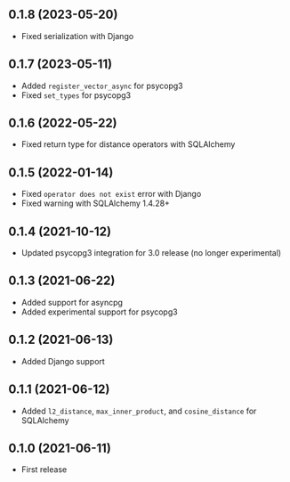 ## 0.1.8 (2023-05-20)

- Fixed serialization with Django

## 0.1.7 (2023-05-11)

- Added `register_vector_async` for psycopg3
- Fixed `set_types` for psycopg3

## 0.1.6 (2022-05-22)

- Fixed return type for distance operators with SQLAlchemy

## 0.1.5 (2022-01-14)

- Fixed `operator does not exist` error with Django
- Fixed warning with SQLAlchemy 1.4.28+

## 0.1.4 (2021-10-12)

- Updated psycopg3 integration for 3.0 release (no longer experimental)

## 0.1.3 (2021-06-22)

- Added support for asyncpg
- Added experimental support for psycopg3

## 0.1.2 (2021-06-13)

- Added Django support

## 0.1.1 (2021-06-12)

- Added `l2_distance`, `max_inner_product`, and `cosine_distance` for SQLAlchemy

## 0.1.0 (2021-06-11)

- First release
